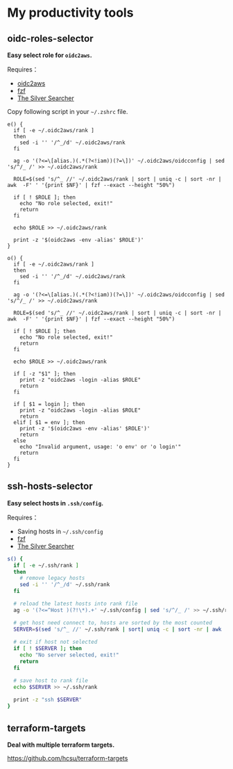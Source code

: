 # My productivity tools

## oidc-roles-selector

**Easy select role for `oidc2aws`.**

Requires：
* [oidc2aws](https://github.com/theplant/oidc2aws)
* [fzf](https://github.com/junegunn/fzf)
* [The Silver Searcher](https://github.com/ggreer/the_silver_searcher)

Copy following script in your `~/.zshrc` file.

```shell
e() {
  if [ -e ~/.oidc2aws/rank ]
  then
    sed -i '' '/^_/d' ~/.oidc2aws/rank
  fi
  
  ag -o '(?<=\[alias.)(.*(?<!iam))(?=\])' ~/.oidc2aws/oidcconfig | sed 's/^/_ /' >> ~/.oidc2aws/rank

  ROLE=$(sed 's/^_ //' ~/.oidc2aws/rank | sort | uniq -c | sort -nr | awk  -F' ' '{print $NF}' | fzf --exact --height "50%")

  if [ ! $ROLE ]; then
    echo "No role selected, exit!"
    return
  fi

  echo $ROLE >> ~/.oidc2aws/rank
  
  print -z '$(oidc2aws -env -alias' $ROLE')'
}

o() {
  if [ -e ~/.oidc2aws/rank ]
  then
    sed -i '' '/^_/d' ~/.oidc2aws/rank
  fi

  ag -o '(?<=\[alias.)(.*(?<!iam))(?=\])' ~/.oidc2aws/oidcconfig | sed 's/^/_ /' >> ~/.oidc2aws/rank
  
  ROLE=$(sed 's/^_ //' ~/.oidc2aws/rank | sort | uniq -c | sort -nr | awk  -F' ' '{print $NF}' | fzf --exact --height "50%")

  if [ ! $ROLE ]; then
    echo "No role selected, exit!"
    return
  fi

  echo $ROLE >> ~/.oidc2aws/rank
  
  if [ -z "$1" ]; then
    print -z "oidc2aws -login -alias $ROLE"
    return
  fi

  if [ $1 = login ]; then
    print -z "oidc2aws -login -alias $ROLE"
    return
  elif [ $1 = env ]; then
    print -z '$(oidc2aws -env -alias' $ROLE')'
    return
  else 
    echo "Invalid argument, usage: 'o env' or 'o login'"
    return
  fi
}
```

## ssh-hosts-selector

**Easy select hosts in `.ssh/config`.**

Requires：
* Saving hosts in `~/.ssh/config`
* [fzf](https://github.com/junegunn/fzf)
* [The Silver Searcher](https://github.com/ggreer/the_silver_searcher)

```bash
s() {
  if [ -e ~/.ssh/rank ]
  then
    # remove legacy hosts
    sed -i '' '/^_/d' ~/.ssh/rank 
  fi

  # reload the latest hosts into rank file
  ag -o '(?<=^Host )(?!\*).+' ~/.ssh/config | sed 's/^/_ /' >> ~/.ssh/rank

  # get host need connect to, hosts are sorted by the most counted
  SERVER=$(sed 's/^_ //' ~/.ssh/rank | sort| uniq -c | sort -nr | awk  -F' ' '{print $NF}' | fzf --exact --height "50%")
  
  # exit if host not selected
  if [ ! $SERVER ]; then
    echo "No server selected, exit!"
    return
  fi

  # save host to rank file
  echo $SERVER >> ~/.ssh/rank
  
  print -z "ssh $SERVER"
}
```

## terraform-targets

**Deal with multiple terraform targets.**

https://github.com/hcsu/terraform-targets

